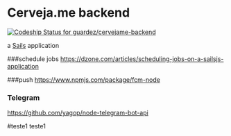 # Cerveja.me backend

[ ![Codeship Status for guardez/cervejame-backend](https://app.codeship.com/projects/da1652d0-992e-0134-dcb4-1674c9cbc38f/status?branch=master)](https://app.codeship.com/projects/187633)

a [Sails](http://sailsjs.org) application


###schedule jobs
https://dzone.com/articles/scheduling-jobs-on-a-sailsjs-application

###push
https://www.npmjs.com/package/fcm-node

### Telegram
https://github.com/yagop/node-telegram-bot-api

#teste1
teste1
